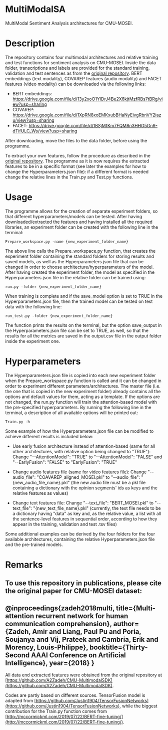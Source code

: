 # MultiModalSA
MultiModal Sentiment Analysis architectures for CMU-MOSEI.

# Description

The repository contains four multimodal architectures and relative training and test functions for sentiment analysis on CMU-MOSEI. Inside the data folder, transcriptions and labels are provided for the standard training, validation and test sentences as from the [original repository](https://github.com/A2Zadeh/CMU-MultimodalSDK/tree/master/mmsdk/mmdatasdk/dataset/standard_datasets/CMU_MOSEI). BERT embeddings (text modality), COVAREP features (audio modality) and FACET features (video modality) can be downloaded via the following links:

- BERT embeddings: https://drive.google.com/file/d/13y2xoO1YlDrJ4Be2X6kjtMzfRBs7tBRg/view?usp=sharing
- COVAREP: https://drive.google.com/file/d/1XpRN8xoEMKxubBHaNyEivgRbnVY2iazu/view?usp=sharing
- FACET: https://drive.google.com/file/d/1BSjMfKm7FQM8n3HHG5Gn9-dTifULC_Ws/view?usp=sharing

After downloading, move the files to the data folder, before using the programme.

To extract your own features, follow the procedure as described in the [original repository](https://github.com/A2Zadeh/CMU-MultimodalSDK). The programme as it is now requires the extracted features to be in a specific format (see later the examples for how to change the Hyperparameters.json file): if a different format is needed change the relative lines in the Train.py and Test.py functions.

# Usage

The programme allows for the creation of separate experiment folders, so that different hyperparameters/models can be tested. After having downloaded/extracted the features and having installed all the required libraries, an experiment folder can be created with the following line in the terminal:
```
Prepare_workspace.py -name {new_experiment_folder_name}
```
The above line calls the Prepare_workspace.py function, that creates the experiment folder containing the standard folders for storing results and saved models, as well as the Hyperparameters.json file that can be changed in order to choose architecture/hyperparameters of the model.
After having created the experiment folder, the model as specified in the Hyperparameters.json file in the relative folder can be trained using:
```
run.py -folder {new_experiment_folder_name}
```
When training is complete and if the save_model option is set to TRUE in the Hyperparameters.json file, then the trained model can be tested on test data with the following line:
```
run_test.py -folder {new_experiment_folder_name}
```
The function prints the results on the terminal, but the option save_output in the Hyperparameters.json file can be set to TRUE, as well, so that the results for all the metrics are saved in the output.csv file in the output folder inside the experiment one.

# Hyperparameters
The Hyperparameters.json file is copied into each new experiment folder when the Prepare_workspace.py function is called and it can be changed in order to experiment different parameters/architectures. The master file (i.e. the one that is copied in the new experiment folder) already contains all the options and default values for them, acting as a template. If the options are not changed, the run.py function will train the attention-based model with the pre-specified hyperparameters. By running the following line in the terminal, a description of all available options will be printed out:
```
Train.py -h
```
Some example of how the Hyperparameters.json file can be modified to achieve different results is included below:

- Use early fusion architecture instead of attention-based (same for all other architectures, with relative option being changed to "TRUE"): Change "--AttentionModel": "TRUE" to "--AttentionModel": "FALSE" and "--EarlyFusion": "FALSE" to "EarlyFusion": "TRUE"

- Change audio features file (same for video features file): Change "--audio_file": "COAVAREP_aligned_MOSEI.pkl" to "--audio_file": "{new_audio_file_name}.pkl" (the new audio file must be a pkl file containing a dictionary with the opinion segments' ids as keys and the relative features as values)

- Change text features file: Change "--text_file": "BERT_MOSEI.pkl" to "--text_file": "{new_text_file_name}.pkl" (currently, the text file needs to be a dictionary having "data" as key and, as the relative value, a list with all the sentence-level features in sequential order, according to how they appear in the training, validation and test .tsv files)

Some additional examples can be derived by the four folders for the four available architectures, containing the relative Hyperparameters.json file and the pre-trained models.

# Remarks
To use this repository in publications, please cite the original paper for CMU-MOSEI dataset:
---
@inproceedings{zadeh2018multi,
  title={Multi-attention recurrent network for human communication comprehension},
  author={Zadeh, Amir and Liang, Paul Pu and Poria, Soujanya and Vij, Prateek and Cambria, Erik and Morency, Louis-Philippe},
  booktitle={Thirty-Second AAAI Conference on Artificial Intelligence},
  year={2018}
}
---
All data end extracted features were obtained from the original repository at [https://github.com/A2Zadeh/CMU-MultimodalSDK](https://github.com/A2Zadeh/CMU-MultimodalSDK).

Codes are partly based on different sources. TensorFusion model is adapted from [https://github.com/Justin1904/TensorFusionNetworks](https://github.com/Justin1904/TensorFusionNetworks), while the biggest contribution for the Train.py function comes from [http://mccormickml.com/2019/07/22/BERT-fine-tuning/](http://mccormickml.com/2019/07/22/BERT-fine-tuning/).
